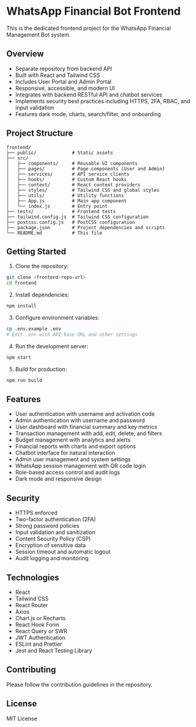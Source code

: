 # WhatsApp Financial Bot Frontend

This is the dedicated frontend project for the WhatsApp Financial Management Bot system.

## Overview

- Separate repository from backend API
- Built with React and Tailwind CSS
- Includes User Portal and Admin Portal
- Responsive, accessible, and modern UI
- Integrates with backend RESTful API and chatbot services
- Implements security best practices including HTTPS, 2FA, RBAC, and input validation
- Features dark mode, charts, search/filter, and onboarding

## Project Structure

```
frontend/
├── public/             # Static assets
├── src/
│   ├── components/     # Reusable UI components
│   ├── pages/          # Page components (User and Admin)
│   ├── services/       # API service clients
│   ├── hooks/          # Custom React hooks
│   ├── context/        # React context providers
│   ├── styles/         # Tailwind CSS and global styles
│   ├── utils/          # Utility functions
│   ├── App.js          # Main app component
│   └── index.js        # Entry point
├── tests/              # Frontend tests
├── tailwind.config.js  # Tailwind CSS configuration
├── postcss.config.js   # PostCSS configuration
├── package.json        # Project dependencies and scripts
└── README.md           # This file
```

## Getting Started

1. Clone the repository:
```bash
git clone <frontend-repo-url>
cd frontend
```

2. Install dependencies:
```bash
npm install
```

3. Configure environment variables:
```bash
cp .env.example .env
# Edit .env with API base URL and other settings
```

4. Run the development server:
```bash
npm start
```

5. Build for production:
```bash
npm run build
```

## Features

- User authentication with username and activation code
- Admin authentication with username and password
- User dashboard with financial summary and key metrics
- Transaction management with add, edit, delete, and filters
- Budget management with analytics and alerts
- Financial reports with charts and export options
- Chatbot interface for natural interaction
- Admin user management and system settings
- WhatsApp session management with QR code login
- Role-based access control and audit logs
- Dark mode and responsive design

## Security

- HTTPS enforced
- Two-factor authentication (2FA)
- Strong password policies
- Input validation and sanitization
- Content Security Policy (CSP)
- Encryption of sensitive data
- Session timeout and automatic logout
- Audit logging and monitoring

## Technologies

- React
- Tailwind CSS
- React Router
- Axios
- Chart.js or Recharts
- React Hook Form
- React Query or SWR
- JWT Authentication
- ESLint and Prettier
- Jest and React Testing Library

## Contributing

Please follow the contribution guidelines in the repository.

## License

MIT License
